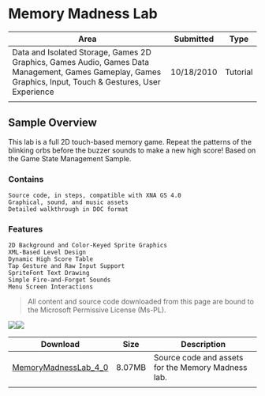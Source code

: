 # Memory Madness Lab

|Area|Submitted|Type|
|-|-|-|
Data and Isolated Storage, Games 2D Graphics, Games Audio, Games Data Management, Games Gameplay, Games Graphics, Input, Touch & Gestures, User Experience|10/18/2010|Tutorial
||||

## Sample Overview

This lab is a full 2D touch-based memory game. Repeat the patterns of the blinking orbs before the buzzer sounds to make a new high score! Based on the Game State Management Sample.

### Contains

    Source code, in steps, compatible with XNA GS 4.0
    Graphical, sound, and music assets
    Detailed walkthrough in DOC format

### Features

    2D Background and Color-Keyed Sprite Graphics
    XML-Based Level Design
    Dynamic High Score Table 
    Tap Gesture and Raw Input Support
    SpriteFont Text Drawing
    Simple Fire-and-Forget Sounds
    Menu Screen Interactions

> All content and source code downloaded from this page are bound to the Microsoft Permissive License (Ms-PL).

![](https://github.com/simondarksidej/XNAGameStudio/blob/master/Images/memorymadness1.png?raw=true)![](https://github.com/simondarksidej/XNAGameStudio/blob/master/Images/memorymadness2.png?raw=true)

Download | Size | Description
---|---|---|
[MemoryMadnessLab_4_0](https://github.com/simondarksidej/XNAGameStudio/tree/master/Samples/MemoryMadnessLab_4_0) | 8.07MB | Source code and assets for the Memory Madness lab.
||||

